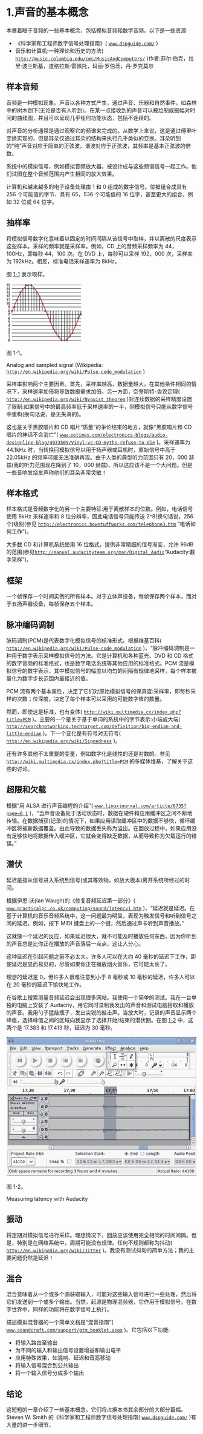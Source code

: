 # 1.声音的基本概念

本章着眼于音频的一些基本概念，包括模拟音频和数字音频。以下是一些资源:

*   《科学家和工程师数字信号处理指南》( [`www.dspguide.com/`](http://www.dspguide.com/) )
*   音乐和计算机:一种理论和历史的方法( [`http://music.columbia.edu/cmc/MusicAndComputers/`](http://music.columbia.edu/cmc/MusicAndComputers/) )作者:菲尔·伯克，拉里·波兰斯基，道格拉斯·雷佩托，玛丽·罗伯茨，丹·罗克莫尔

## 样本音频

音频是一种模拟现象。声音以各种方式产生，通过声音、乐器和自然事件，如森林中的树木倒下(无论是否有人听到)。在某一点接收到的声音可以被绘制成振幅对时间的曲线图，并且可以呈现几乎任何功能状态，包括不连续的。

对声音的分析通常是通过观察它的频谱来完成的。从数学上来说，这是通过傅里叶变换实现的，但是耳朵仅通过耳朵的结构来执行几乎类似的变换。耳朵听到的“纯”声音对应于简单的正弦波，谐波对应于正弦波，其频率是基本正弦波的倍数。

系统中的模拟信号，例如模拟音频放大器，被设计成与这些频谱信号一起工作。他们试图在整个音频范围内产生相同的放大效果。

计算机和越来越多的电子设备处理由 1 和 0 组成的数字信号。位被组合成具有 256 个可能值的字节、具有 65，536 个可能值的 16 位字，甚至更大的组合，例如 32 位或 64 位字。

## 抽样率

将模拟信号数字化意味着以固定的时间间隔从该信号中取样，并以离散的尺度表示这些样本。采样的频率就是采样率。例如，CD 上的音频采样频率为 44，100Hz，即每秒 44，100 次。在 DVD 上，每秒可以采样 192，000 次，采样率为 192kHz。相反，标准电话采样速率为 8kHz。

图 [1-1](#Fig1) 表示取样。

![A435426_1_En_1_Fig1_HTML.gif](img/A435426_1_En_1_Fig1_HTML.gif)

图 1-1。

Analog and sampled signal (Wikipedia: [`http://en.wikipedia.org/wiki/Pulse-code_modulation`](http://en.wikipedia.org/wiki/Pulse-code_modulation) )

采样率影响两个主要因素。首先，采样率越高，数据量越大。在其他条件相同的情况下，采样速率加倍将导致数据需求加倍。另一方面，奈奎斯特-香农定理( [`http://en.wikipedia.org/wiki/Nyquist_theorem`](http://en.wikipedia.org/wiki/Nyquist_theorem) )对连续数据的采样精度设置了限制:如果信号中的最高频率低于采样速率的一半，则模拟信号只能从数字信号中重构(换句话说，是无失真的)。

这也是关于黑胶唱片和 CD 唱片“质量”的争论结束的地方，就像“黑胶唱片和 CD 唱片的神话不会消亡”( [`www.eetimes.com/electronics-blogs/audio-designline-blog/4033509/Vinyl-vs-CD-myths-refuse-to-die`](http://www.eetimes.com/electronics-blogs/audio-designline-blog/4033509/Vinyl-vs-CD-myths-refuse-to-die) )。采样速率为 44.1kHz 时，当转换回模拟信号以用于扬声器或耳机时，原始信号中高于 22.05kHz 的频率可能无法准确再现。由于人类的典型听力范围只有 20，000 赫兹(我的听力范围现在降到了 10，000 赫兹)，所以这应该不是一个大问题。但是一些音响发烧友声称他们的耳朵非常灵敏！

## 样本格式

样本格式是音频数字化的另一个主要特征:用于离散样本的位数。例如，电话信号使用 8kHz 采样速率和 8 位分辨率，因此电话信号只能传送 2^8(换句话说，256 个)级别(参见 [`http://electronics.howstuffworks.com/telephone3.htm`](http://electronics.howstuffworks.com/telephone3.htm) “电话如何工作”)。

大多数 CD 和计算机系统使用 16 位格式，提供非常精细的信号渐变，允许 96dB 的范围(参见[`http://manual.audacityteam.org/man/Digital_Audio`](http://manual.audacityteam.org/man/Digital_Audio)“Audacity:数字采样”)。

## 框架

一个帧保存一个时间实例的所有样本。对于立体声设备，每帧保存两个样本，而对于五扬声器设备，每帧保存五个样本。

## 脉冲编码调制

脉码调制(PCM)是代表数字化模拟信号的标准形式。根据维基百科( [`http://en.wikipedia.org/wiki/Pulse-code_modulation`](http://en.wikipedia.org/wiki/Pulse-code_modulation) )，“脉冲编码调制是一种用于数字表示采样模拟信号的方法。它是计算机和各种蓝光、DVD 和 CD 格式的数字音频的标准格式，也是数字电话系统等其他应用的标准格式。PCM 流是模拟信号的数字表示，其中模拟信号的幅度以均匀的间隔有规律地采样，每个样本被量化为数字步长范围内最接近的值。

PCM 流有两个基本属性，决定了它们对原始模拟信号的保真度:采样率，即每秒采样的次数；位深度，决定了每个样本可以采用的可能数字值的数量。

然而，即使这是标准，也有变体( [`http://wiki.multimedia.cx/index.php?title=PCM`](http://wiki.multimedia.cx/index.php?title=PCM) )。主要的一个是关于基于单词的系统中的字节表示:小端或大端( [`http://searchnetworking.techtarget.com/definition/big-endian-and-little-endian`](http://searchnetworking.techtarget.com/definition/big-endian-and-little-endian) )。下一个变化是有符号对无符号( [`http://en.wikipedia.org/wiki/Signedness`](http://en.wikipedia.org/wiki/Signedness) )。

还有许多其他不太重要的变量，例如数字化是线性的还是对数的。参见 [`http://wiki.multimedia.cx/index.php?title=PCM`](http://wiki.multimedia.cx/index.php?title=PCM) 的多媒体维基，了解关于这些的讨论。

## 超限和欠载

根据“用 ALSA 进行声音编程的介绍”( [`www.linuxjournal.com/article/6735?page=0,1`](http://www.linuxjournal.com/article/6735?page=0,1) )，“当声音设备处于活动状态时，数据在硬件和应用缓冲区之间不断地传输。在数据捕获(记录)的情况下，如果应用读取缓冲区中的数据不够快，循环缓冲区将被新数据覆盖。由此导致的数据丢失称为溢出。在回放过程中，如果应用没有足够快地将数据传入缓冲区，它就会变得缺乏数据，从而导致称为欠载运行的错误。”

## 潜伏

延迟是指从信号进入系统到信号(或其等效物，如放大版本)离开系统所经过的时间。

根据伊恩·沃(Ian Waugh)的《修复音频延迟第一部分》( [`www.practicalpc.co.uk/computing/sound/latency1.htm`](http://www.practicalpc.co.uk/computing/sound/latency1.htm) )，“延迟就是延迟。在基于计算机的音乐音频系统中，这一问题最为明显，表现为触发信号和听到信号之间的延迟，例如，按下 MIDI 键盘上的一个键，然后通过声卡听到声音播放。”

这就像一个延迟的反应，如果延迟很大，就不可能及时播放任何东西，因为你听到的声音总是比你正在播放的声音落后一点点，这让人分心。

这种延迟在引起问题之前不必太大。许多人可以在大约 40 毫秒的延迟下工作，即使延迟是显而易见的，尽管如果你正在播放烟火音乐，它可能太长了。

理想的延迟是 0，但许多人很难注意到小于 8 毫秒或 10 毫秒的延迟，许多人可以在 20 毫秒的延迟下愉快地工作。

在谷歌上搜索测量音频延迟会出现很多网站。我使用一个简单的测试。我在一台单独的电脑上安装了 Audacity，用它同时录制我发出的声音和测试电脑拾取和播放的声音。我用勺子猛敲瓶子，发出尖锐的敲击声。当放大时，记录的声音显示两个峰值，选择峰值之间的区域向我显示了选择开始/结束的潜伏期。在图 [1-2](#Fig2) 中，这两个是 17.383 和 17.413 秒，延迟为 30 毫秒。

![A435426_1_En_1_Fig2_HTML.jpg](img/A435426_1_En_1_Fig2_HTML.jpg)

图 1-2。

Measuring latency with Audacity

## 振动

将定期对模拟信号进行采样。理想情况下，回放应该使用完全相同的时间间隔。但是，特别是在网络系统中，周期可能没有规律。任何不规则都称为抖动( [`http://en.wikipedia.org/wiki/Jitter`](http://en.wikipedia.org/wiki/Jitter) )。我没有测试抖动的简单方法；我的主要问题仍然是延迟！

## 混合

混合意味着从一个或多个源获取输入，可能对这些输入信号进行一些处理，然后将它们发送到一个或多个输出。当然，起源是物理混频器，它作用于模拟信号。在数字世界中，同样的功能将在数字信号上执行。

描述模拟混音器的一个简单文档是“混音指南”( [`www.soundcraft.com/support/gtm_booklet.aspx`](http://www.soundcraft.com/support/gtm_booklet.aspx) )。它包括以下功能:

*   将输入路由至输出
*   为不同的输入和输出信号设置增益和输出电平
*   应用特殊效果，如混响、延迟和音高移动
*   将输入信号混合到公共输出
*   将一个输入信号分成多个输出

## 结论

这短短的一章介绍了一些基本概念，它们将占据本书其余部分的大部分篇幅。Steven W. Smith 的《科学家和工程师数字信号处理指南( [`www.dspguide.com/`](http://www.dspguide.com/) )有大量的进一步细节，